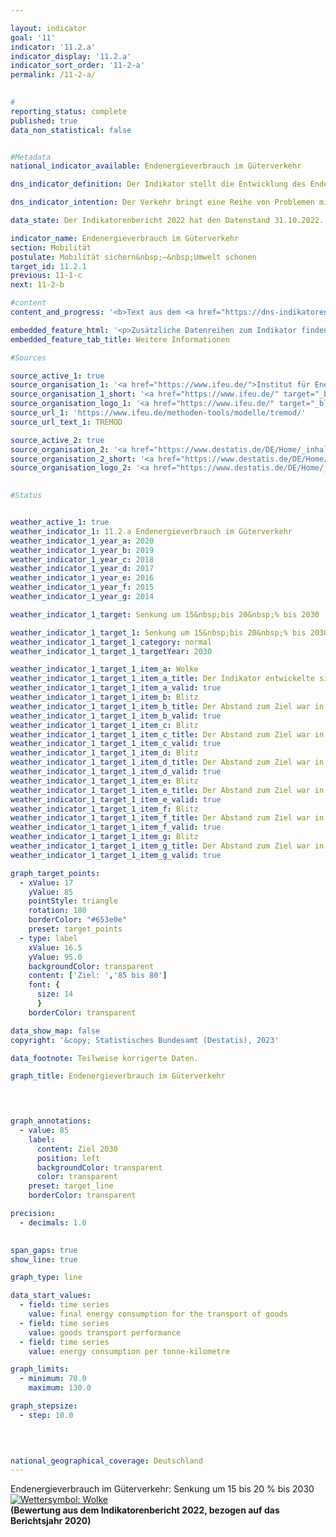 ```yaml
---

layout: indicator    
goal: '11'    
indicator: '11.2.a'    
indicator_display: '11.2.a'    
indicator_sort_order: '11-2-a'    
permalink: /11-2-a/    
    

#
reporting_status: complete    
published: true    
data_non_statistical: false    


#Metadata    
national_indicator_available: Endenergieverbrauch im Güterverkehr    

dns_indicator_definition: Der Indikator stellt die Entwicklung des Endenergieverbrauchs für den Transport von Gütern im Inland in der Binnenschifffahrt, im Eisenbahn- und im Straßengüterverkehr dar.    

dns_indicator_intention: Der Verkehr bringt eine Reihe von Problemen mit sich. So beeinträchtigen etwa Lärm und Luftschadstoffe die Lebensqualität insbesondere in Städten und verkehrsbedingte Emissionen tragen zum Klimawandel bei. Der Ausstoß von schädlichen Treibhausgasen (<abbr title="Treibhausgas" tabindex="0">THG</abbr>) steht in engem Zusammenhang mit der im Verkehr verbrauchten Energie.<br>Ziel ist es den Endenergieverbrauch im Güterverkehr bis zum Jahr 2030&nbsp;um 15&nbsp;bis 20&nbsp;% gegenüber 2005&nbsp;zu senken.    

data_state: Der Indikatorenbericht 2022 hat den Datenstand 31.10.2022. Die Daten auf dieser Plattform werden regelmäßig aktualisiert, sodass online aktuellere Daten verfügbar sein können als im <a href="https://dns-indikatoren.de/publications_reports/">Indikatorenbericht 2022</a> veröffentlicht.    

indicator_name: Endenergieverbrauch im Güterverkehr    
section: Mobilität    
postulate: Mobilität sichern&nbsp;–&nbsp;Umwelt schonen    
target_id: 11.2.1    
previous: 11-1-c    
next: 11-2-b    

#content     
content_and_progress: '<b>Text aus dem <a href="https://dns-indikatoren.de/publications_reports/">Indikatorenbericht 2022&nbsp;</a></b><br><br>Die Daten zum Endenergieverbrauch im Inland werden der Transport-Emission-Model (<abbr title="Transport Emission Model" tabindex="0">TREMOD</abbr>-)Datenbank des Instituts für Energie- und Umweltforschung (<abbr title="Institut für Energie- und Umweltforschung Heidelberg gGmbH" tabindex="0">ifeu</abbr>) entnommen. <abbr title="Transport Emission Model" tabindex="0">TREMOD</abbr> ist ein Modell zur Bewertung von Verkehrsemissionen. Die Daten enthalten die Treibstoffverbräuche innerhalb Deutschlands unabhängig vom Ort der Betankung. Als Endenergie wird der direkt im Verkehr genutzte Teil der Energie bezeichnet. Die Umwandlungsverluste während der Herstellung der Kraftstoffe sowie eventuelle Leitungsverluste bleiben hierbei unberücksichtigt.<br><br>Die Beförderungsleistungen des Güterverkehrs zur Berechnung des spezifischen Energieverbrauchs in diesem Sektor stammen auch aus <abbr title="Transport Emission Model" tabindex="0">TREMOD</abbr>. Dabei wird der Güterverkehr über den Luftweg nicht mit einbezogen, da er vergleichsweise sehr gering ist.<br><br>Der Indikator zum Endenergieverbrauch im Güterverkehr bezieht sich definitionsgemäß auf den Verbrauch im Inland. Die Einflüsse der zunehmenden Auslandsverflechtung der deutschen Wirtschaft im Rahmen der Globalisierung werden nur unzureichend wiedergegeben.<br><br>Neben dem Energieverbrauch wird ergänzend auch die Energieeffizienz dargestellt, also der Energieverbrauch je Tonnenkilometer. Die Anzahl der Tonnenkilometer gibt Aufschluss darüber, inwieweit sich die Verkehrsleistung, also die transportierte Menge in Tonnen je gefahrenen Kilometer, ändert.<br><br>Der Endenergieverbrauch in der Güterbeförderung ist im Jahr 2020&nbsp;gegenüber 2005&nbsp;–&nbsp;entgegen dem angestrebten Ziel der Bundesregierung&nbsp;–&nbsp;um 1,8&nbsp;% angestiegen. Er hat damit einen Anteil von 28,7&nbsp;%<sup>1</sup> am gesamten Endenergieverbrauch des Verkehrs erreicht. Der starke Anstieg ist vor allem dem Gütertransport auf der Straße zuzuschreiben. Der Endenergieverbrauch im Straßengüterverkehr hat in diesem Zeitraum um 3,8&nbsp;% zugenommen, während bei der Bahn und der Binnenschifffahrt der Verbrauch deutlich reduziert wurde (–17,9&nbsp;<abbr title="beziehungsweise" tabindex="0">bzw.</abbr> –32,7&nbsp;%).<br><br>Im gleichen Zeitraum hat sich die Güterbeförderungsleistung um 15,9&nbsp;% erhöht. Bei vergleichbarem Energieverbrauch in den Jahren 2005&nbsp;und 2020&nbsp;konnte dadurch eine deutliche Effizienzsteigerung um 12,2&nbsp;% in diesem Zeitraum erreicht werden.<br><br>Während der Wirtschaftskrise von 2009&nbsp;ist die preisbereinigte Bruttowertschöpfung im Verarbeitenden Gewerbe mit knapp 20&nbsp;% besonders stark zurückgegangen. Dieser starke Einbruch wirkte sich insbesondere auf den Verkehrssektor aus, da dieser unmittelbar auf die Zu- und Abnahme der Warenproduktion reagiert. Die daraus resultierende geringere Auslastung der Transportkapazitäten erklärt den leichten Anstieg des durchschnittlichen Energieverbrauchs je Tonnenkilometer, obwohl der absolute Energieverbrauch insgesamt während der Krisenjahre stark zurückging.<br><br>Nach der Krise hat sich die Transportbranche schnell wieder erholt und die Beförderungsleistung lag schon im Jahr 2010&nbsp;45&nbsp;Milliarden Tonnenkilometer über dem Wert von 2005. Im Jahr 2015&nbsp;wurde das Vorkrisenniveau aus dem Jahr 2008&nbsp;überschritten. Die Steigerung setzte sich mit 12&nbsp;% bis zum Jahr 2019&nbsp;gegenüber 2010&nbsp;fort. Gleichzeitig stieg der Energieverbrauch jedoch nur um 4,3&nbsp;%, was zu einer Effizienzsteigerung in diesem Zeitraum von 6,9&nbsp;% führte. Im ersten Pandemiejahr zeigt sich eine Umkehr der Entwicklung. So reduzierte sich 2020&nbsp;gegenüber 2019&nbsp;der Energieverbrauch um 3,2&nbsp;% und das Transportaufkommen um 4,3&nbsp;%. Die Auswirkungen der Pandemie waren damit allerdings beim Gütertransport nicht so gravierend wie beim Personenverkehr (siehe Indikator <a href="www.dnsTestEnvironment.github.io/dns-indicators/11-2-b">11.2.b</a>). Der vergleichsweise geringere Rückgang des Energieverbrauchs führte zudem zu einer leichten Verschlechterung der Effizienz um 1,2&nbsp;%.<br><br>So kommt es am aktuellen Rand zwar bezüglich des Indikators an sich zu einer günstigen Entwicklung, zugleich nahm aber der Verbrauch je Tonnenkilometer zu.<br><br><small><sup>1</sup>Die Summe der Anteile von Güterverkehr (Indikator 11.2.a) und Personenverkehr (Indikator <a href="www.dnsTestEnvironment.github.io/dns-indicators/11-2-b">11.2.b</a>) am gesamten Endenergieverbrauch durch den Verkehr ergeben zusammen nicht 100&nbsp;%. Diese Abweichung ist durch unterschiedliche Abgrenzungen der Energieverbräuche im Personen- und Güterverkehr (Inlandsverbrauch; Quelle: <abbr title="Transport Emission Model" tabindex="0">TREMOD</abbr>) und des gesamten Endenergieverbrauchs im Verkehr (Inlandsabsatz; Quelle: AG Energiebilanzen) bedingt.</small>'    

embedded_feature_html: '<p>Zusätzliche Datenreihen zum Indikator finden Sie <a href="https://dnsTestEnvironment.github.io/dns-indicators/public/AddInfos/de/11_2_a.pdf" target="_blank" >hier</a>.</p><br><small>Hinweis: PDF-Dokumente können Sie sich (je nach Browsereinstellung) direkt in Ihrem Browser anzeigen lassen oder Sie laden das PDF-Dokument herunter und öffnen es mit einem PDF-Reader Ihrer Wahl. Eine Anleitung wie Sie für ausgewählte Browser die entsprechende Einstellung ändern können, finden Sie <a href="https://dns-indikatoren.de/guidance/">hier</a>.</small>'
embedded_feature_tab_title: Weitere Informationen    

#Sources    

source_active_1: true
source_organisation_1: '<a href="https://www.ifeu.de/">Institut für Energie- und Umweltforschung Heidelberg gGmbH</a>'
source_organisation_1_short: '<a href="https://www.ifeu.de/" target="_blank">Institut für Energie- und Umweltforschung Heidelberg gGmbH</a>'
source_organisation_logo_1: '<a href="https://www.ifeu.de/" target="_blank"><img src="www.dnsTestEnvironment.github.io/dns-indicators/public/OrgImgDe/ifeu.png" alt="Institut für Energie- und Umweltforschung Heidelberg gGmbH" title=" Klicken Sie hier um zur Homepage der Organisation Institut für Energie- und Umweltforschung Heidelberg gGmbH zu gelangen." style="height:60px; width:148px; border: transparent"/></a>'
source_url_1: 'https://www.ifeu.de/methoden-tools/modelle/tremod/'
source_url_text_1: TREMOD

source_active_2: true
source_organisation_2: '<a href="https://www.destatis.de/DE/Home/_inhalt.html">Statistisches Bundesamt</a>'
source_organisation_2_short: '<a href="https://www.destatis.de/DE/Home/_inhalt.html" target="_blank">Statistisches Bundesamt</a>'
source_organisation_logo_2: '<a href="https://www.destatis.de/DE/Home/_inhalt.html" target="_blank"><img src="www.dnsTestEnvironment.github.io/dns-indicators/public/OrgImgDe/destatis.png" alt="Statistisches Bundesamt" title=" Klicken Sie hier um zur Homepage der Organisation Statistisches Bundesamt zu gelangen." style="height:60px; width:148px; border: transparent"/></a>'
    

#Status    


weather_active_1: true
weather_indicator_1: 11.2.a Endenergieverbrauch im Güterverkehr
weather_indicator_1_year_a: 2020
weather_indicator_1_year_b: 2019
weather_indicator_1_year_c: 2018
weather_indicator_1_year_d: 2017
weather_indicator_1_year_e: 2016
weather_indicator_1_year_f: 2015
weather_indicator_1_year_g: 2014

weather_indicator_1_target: Senkung um 15&nbsp;bis 20&nbsp;% bis 2030

weather_indicator_1_target_1: Senkung um 15&nbsp;bis 20&nbsp;% bis 2030
weather_indicator_1_target_1_category: normal
weather_indicator_1_target_1_targetYear: 2030

weather_indicator_1_target_1_item_a: Wolke
weather_indicator_1_target_1_item_a_title: Der Indikator entwickelte sich in 2020 zwar in die gewünschte Richtung auf das Ziel zu, bei Fortsetzung der Entwicklung wäre das Ziel im Zieljahr aber um mehr als 20 % der Differenz zwischen Zielwert und dem Wert aus 2020 verfehlt worden.
weather_indicator_1_target_1_item_a_valid: true
weather_indicator_1_target_1_item_b: Blitz
weather_indicator_1_target_1_item_b_title: Der Abstand zum Ziel war in 2019 konstant hoch oder hat sich vergrößert. Der Indikator entwickelte sich also nicht in die gewünschte Richtung.
weather_indicator_1_target_1_item_b_valid: true
weather_indicator_1_target_1_item_c: Blitz
weather_indicator_1_target_1_item_c_title: Der Abstand zum Ziel war in 2018 konstant hoch oder hat sich vergrößert. Der Indikator entwickelte sich also nicht in die gewünschte Richtung.
weather_indicator_1_target_1_item_c_valid: true
weather_indicator_1_target_1_item_d: Blitz
weather_indicator_1_target_1_item_d_title: Der Abstand zum Ziel war in 2017 konstant hoch oder hat sich vergrößert. Der Indikator entwickelte sich also nicht in die gewünschte Richtung.
weather_indicator_1_target_1_item_d_valid: true
weather_indicator_1_target_1_item_e: Blitz
weather_indicator_1_target_1_item_e_title: Der Abstand zum Ziel war in 2016 konstant hoch oder hat sich vergrößert. Der Indikator entwickelte sich also nicht in die gewünschte Richtung.
weather_indicator_1_target_1_item_e_valid: true
weather_indicator_1_target_1_item_f: Blitz
weather_indicator_1_target_1_item_f_title: Der Abstand zum Ziel war in 2015 konstant hoch oder hat sich vergrößert. Der Indikator entwickelte sich also nicht in die gewünschte Richtung.
weather_indicator_1_target_1_item_f_valid: true
weather_indicator_1_target_1_item_g: Blitz
weather_indicator_1_target_1_item_g_title: Der Abstand zum Ziel war in 2014 konstant hoch oder hat sich vergrößert. Der Indikator entwickelte sich also nicht in die gewünschte Richtung.
weather_indicator_1_target_1_item_g_valid: true    

graph_target_points:
  - xValue: 17
    yValue: 85
    pointStyle: triangle
    rotation: 180
    borderColor: "#653e0e"
    preset: target_points
  - type: label
    xValue: 16.5
    yValue: 95.0
    backgroundColor: transparent
    content: ['Ziel: ','85 bis 80']
    font: {
      size: 14
      }
    borderColor: transparent    

data_show_map: false    
copyright: '&copy; Statistisches Bundesamt (Destatis), 2023'    

data_footnote: Teilweise korrigerte Daten.    

graph_title: Endenergieverbrauch im Güterverkehr    

    


graph_annotations:
  - value: 85
    label:
      content: Ziel 2030
      position: left
      backgroundColor: transparent
      color: transparent
    preset: target_line
    borderColor: transparent    

precision: 
  - decimals: 1.0
        

span_gaps: true    
show_line: true    

graph_type: line    

data_start_values: 
  - field: time series
    value: final energy consumption for the transport of goods
  - field: time series
    value: goods transport performance
  - field: time series
    value: energy consumption per tonne-kilometre    

graph_limits: 
  - minimum: 70.0
    maximum: 130.0    

graph_stepsize: 
  - step: 10.0
        

            

national_geographical_coverage: Deutschland        
---
```



<div>
  <div class="my-header">
    <label class="default">Endenergieverbrauch im Güterverkehr: Senkung um 15&nbsp;bis 20&nbsp;% bis 2030
      <a href="www.dnsTestEnvironment.github.io/dns-indicators/status"><img src="https://g205sdgs.github.io/sdg-indicators/public/Wettersymbole/Wolke.png" title="Der Indikator entwickelte sich in 2020 zwar in die gewünschte Richtung auf das Ziel zu, bei Fortsetzung der Entwicklung wäre das Ziel im Zieljahr aber um mehr als 20 % der Differenz zwischen Zielwert und dem Wert aus 2020 verfehlt worden." alt="Wettersymbol: Wolke"/>
      </a>
    </label>
  </div>
</div>
<div class="my-header-note">
  <label class="default"><b>(Bewertung aus dem Indikatorenbericht 2022, bezogen auf das Berichtsjahr 2020)
  </b></label>
</div>